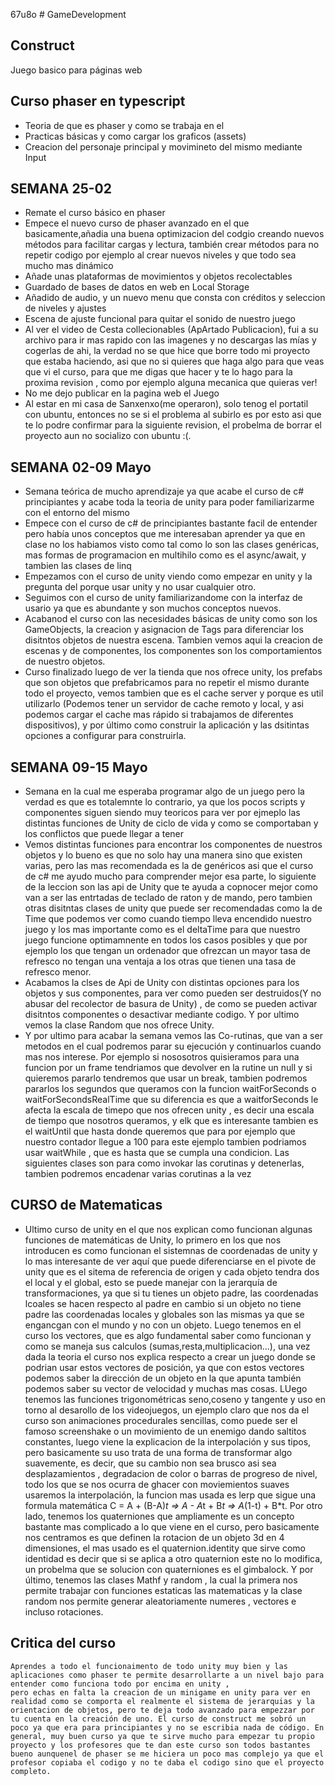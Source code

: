 67u8o   # GameDevelopment
## Construct
Juego basico para páginas web
## Curso phaser en typescript
  - Teoria de que es phaser y como se trabaja en el
  - Practicas básicas y como cargar los graficos (assets)
  - Creacion del personaje principal y movimineto del mismo mediante Input
## SEMANA 25-02
  - Remate el curso básico en phaser
  - Empece el nuevo curso de phaser avanzado en el que basicamente,añadia una buena optimizacion del codgio creando nuevos métodos para facilitar cargas y lectura, también crear métodos para no repetir codigo por ejemplo al crear nuevos niveles y que todo sea mucho mas dinámico
  - Añade unas plataformas de movimientos y objetos recolectables
  - Guardado de bases de datos en web en Local Storage
  - Añadido de audio, y un nuevo menu que consta con créditos y seleccion de niveles y ajustes
  - Escena de ajuste funcional para quitar el sonido de nuestro juego
  - Al ver el video de Cesta collecionables (ApArtado Publicacion), fui a su archivo para ir mas rapido con las imagenes y no descargas las mías y cogerlas de ahi, la verdad no se que hice que borre todo mi proyecto que estaba haciendo, asi que no si quieres que haga algo para que veas que vi el curso, para que me digas que hacer y te lo hago para la proxima revision , como por ejemplo alguna mecanica que quieras ver!
  - No me dejo publicar en la pagina web el Juego
  - Al estar en mi casa de Sanxenxo(me operaron), solo tenog el portatil con ubuntu, entonces no se si el problema al subirlo es por esto asi que te lo podre confirmar para la siguiente revision, el probelma de borrar el proyecto aun no socializo con ubuntu :(.
## SEMANA 02-09 Mayo
  - Semana teórica de mucho aprendizaje ya que acabe el curso de c# principiantes y acabe toda la teoria de unity para poder familiarizarme con el entorno del mismo
  - Empece con el curso de c# de principiantes bastante facil de entender pero había unos conceptos que me interesaban aprender ya que en clase no los habiamos visto como tal como lo son las clases genéricas, mas formas de programacion en multihilo como es el async/await, y tambien las clases de linq
  - Empezamos con el curso de unity viendo como empezar en unity y la pregunta del porque usar unity y no usar cualquier otro.
  - Seguimos con el curso de unity familiarizandome con la interfaz de usario ya que es abundante y son muchos conceptos nuevos.
  - Acabanod el curso con las necesidades básicas de unity como son los GameObjects, la creacion y asignacion de Tags para diferenciar los disitntos objetos de nuestra escena. Tambien vemos aqui la creacion de escenas y de componentes, los componentes son los comportamientos de nuestro objetos.
  - Curso finalizado luego de ver la tienda que nos ofrece unity, los prefabs que son objetos que prefabricamos para no repetir el mismo durante todo el proyecto, vemos tambien que es el cache server y porque es util utilizarlo (Podemos tener un servidor de cache remoto y local, y asi podemos cargar el cache mas rápido si trabajamos de diferentes dispositivos), y por último como construir la aplicación y las dsitintas opciones a configurar para construirla.

## SEMANA  09-15 Mayo
 - Semana en la cual me esperaba programar algo de un juego pero la verdad es que es totalemnte lo contrario, ya que los pocos scripts y componentes siguen siendo muy teoricos para ver por ejmeplo las distintas funciones de Unity de ciclo de vida y como se comportaban y los conflictos que puede llegar a tener
 - Vemos distintas funciones para encontrar los componentes de nuestros objetos y lo bueno es que no solo hay una manera sino que existen varias, pero las mas recomendada es la de genéricos asi que el curso de c# me ayudo mucho para comprender mejor esa parte, lo siguiente de la leccion son las api de Unity que te ayuda a copnocer mejor como van a ser las entrtadas de teclado de raton y de mando, pero tambien otras disitntas clases de unity que puede ser recomendadas como la de Time que podemos ver como cuando tiempo lleva encendido nuestro juego y los mas importante como es el deltaTime para que nuestro juego funcione optimamnente en todos los casos posibles y que por ejemplo los que tengan un ordenador que ofrezcan un mayor tasa de refresco no tengan una ventaja a los otras que tienen una tasa de refresco menor.
 - Acabamos la clses de Api de Unity con distintas opciones para los objetos y sus componentes, para ver como pueden ser destruidos(Y no abusar del recolector de basura de Unity) , de como se pueden activar disitntos componentes o desactivar mediante codigo. Y por ultimo vemos la clase Random que nos ofrece Unity.
  - Y por ultimo para acabar la semana vemos las Co-rutinas, que van a ser metodos en el cual podremos parar su ejecución y continuarlos cuando mas nos interese. Por ejemplo si nososotros quisieramos para una funcion por un frame tendriamos que devolver en la rutine un null y si quieremos pararlo tendremos que usar un break, tambien podremos pararlos los segundos que queramos con la funcion waitForSeconds o waitForSecondsRealTime que su diferencia es que a waitforSeconds le afecta la escala de timepo que nos ofrecen unity , es decir una escala de tiempo que nosotros queramos, y elk que es interesante tambien es el waitUntil que hasta donde queremos que para por ejemplo que nuestro contador llegue a 100 para este ejemplo tambien podriamos usar waitWhile , que es hasta que se cumpla una condicion. Las siguientes clases son para como invokar las corutinas y detenerlas, tambien podremos encadenar varias corutinas a la vez
  ## CURSO de Matematicas 
  - Ultimo curso de unity en el que nos explican como funcionan algunas funciones de matemáticas de Unity, lo primero en los que nos introducen es como funcionan el sistemnas de coordenadas de unity y lo mas interesante de ver aquí que puede diferenciarse en el pivote de unity que es el sitema de referencia de origen y cada objeto tendra dos el local y el global, esto se puede manejar con la jerarquía de transformaciones, ya que si tu tienes un objeto padre, las coordenadas lcoales se hacen respecto al padre en cambio si un objeto no tiene padre las coordenadas locales y globales son las mismas ya que se engancgan con el mundo y no con un objeto. Luego tenemos en el curso los vectores, que es algo fundamental saber como funcionan y como se maneja sus calculos (sumas,resta,multiplicacion...), una vez dada la teoria el curso nos explica respecto a crear un juego donde se podrian usar estos vectores de posición, ya que con estos vectores podemos saber la dirección de un objeto en la que apunta también podemos saber su vector de velocidad y muchas mas cosas. LUego tenemos las funciones trigonométricas seno,coseno y tangente y uso en torno al desarollo de los videojuegos, un ejemplo claro que nos da el curso son animaciones procedurales sencillas, como puede ser el famoso screenshake o un movimiento de un enemigo dando saltitos constantes, luego viene la explicacion de la interpolación y sus tipos, pero basicamente su uso trata de una forma de transformar algo suavemente, es decir, que su cambio non sea brusco asi sea desplazamientos , degradacion de color o barras de progreso de nivel, todo los que se nos ocurra de ghacer con moviemientos suaves usaremos la interpolación, la funcion mas usada es lerp que sigue una formula matemática C = A + (B-A)*t => A - A*t + B*t => A*(1-t) + B*t. Por otro lado, tenemos los quaterniones que ampliamente es un concepto bastante mas complicado a lo que viene en el curso, pero basicamente nos centramos es que definen la rotacion de un objeto 3d en 4 dimensiones, el mas usado es el quaternion.identity que sirve como identidad es decir que si se aplica a otro quaternion este no lo modifica, un probelma que se solucion con quaterniones es el gimbalock. Y por último,  tenemos las clases Mathf y random , la cual la primera  nos permite trabajar con funciones estaticas las matematicas y la clase random nos permite generar aleatoriamente numeres , vectores e incluso rotaciones.

## Critica del curso
    Aprendes a todo el funcionaimento de todo unity muy bien y las aplicaciones como phaser te permite desarrollarte a un nivel bajo para entender como funciona todo por encima en unity ,
    pero echas en falta la creacion de un minigame en unity para ver en realidad como se comporta el realmente el sistema de jerarquias y la orientacion de objetos, pero te deja todo avanzado para empezzar por tu cuenta en la creación de uno. El curso de construct me sobró un poco ya que era para principiantes y no se escribia nada de código. En general, muy buen curso ya que te sirve mucho para empezar tu propio proyecto y los profesores que te dan este curso son todos bastantes bueno aunquenel de phaser se me hiciera un poco mas complejo ya que el profesor copiaba el codigo y no te daba el codigo sino que el proyecto completo.

